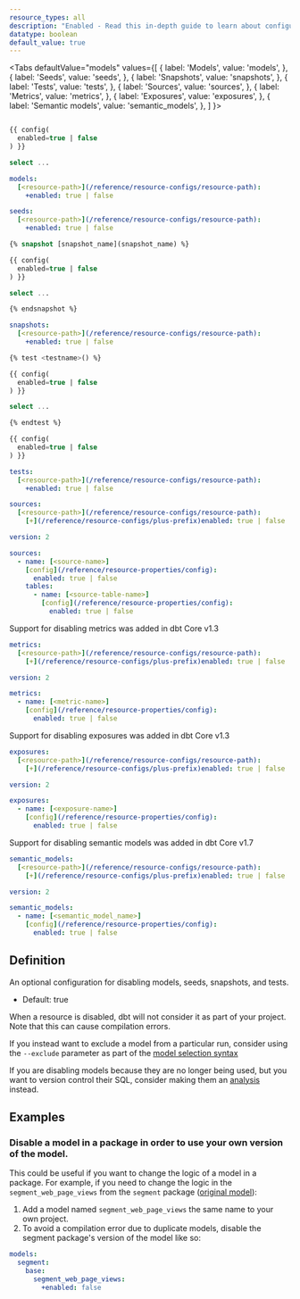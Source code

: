 ```yaml
---
resource_types: all
description: "Enabled - Read this in-depth guide to learn about configurations in dbt."
datatype: boolean
default_value: true
---
```


<Tabs
  defaultValue="models"
  values={[
    { label: 'Models', value: 'models', },
    { label: 'Seeds', value: 'seeds', },
    { label: 'Snapshots', value: 'snapshots', },
    { label: 'Tests', value: 'tests', },
    { label: 'Sources', value: 'sources', },
    { label: 'Metrics', value: 'metrics', },
    { label: 'Exposures', value: 'exposures', },
    { label: 'Semantic models', value: 'semantic_models', },
  ]
}>
<TabItem value="models">

<File name='models/<modelname>.sql'>

```sql

{{ config(
  enabled=true | false
) }}

select ...


```

</File>

<File name='dbt_project.yml'>

```yml
models:
  [<resource-path>](/reference/resource-configs/resource-path):
    +enabled: true | false

```

</File>

</TabItem>


<TabItem value="seeds">

<File name='dbt_project.yml'>

```yml
seeds:
  [<resource-path>](/reference/resource-configs/resource-path):
    +enabled: true | false

```

</File>

</TabItem>

<TabItem value="snapshots">

<File name='snapshots/<filename>.sql'>

```sql
{% snapshot [snapshot_name](snapshot_name) %}

{{ config(
  enabled=true | false
) }}

select ...

{% endsnapshot %}

```

</File>

<File name='dbt_project.yml'>

```yml
snapshots:
  [<resource-path>](/reference/resource-configs/resource-path):
    +enabled: true | false

```

</File>

</TabItem>

<TabItem value="tests">

<File name='tests/<filename>.sql'>

```sql
{% test <testname>() %}

{{ config(
  enabled=true | false
) }}

select ...

{% endtest %}

```

</File>

<File name='tests/<filename>.sql'>

```sql
{{ config(
  enabled=true | false
) }}
```

</File>

<File name='dbt_project.yml'>

```yml
tests:
  [<resource-path>](/reference/resource-configs/resource-path):
    +enabled: true | false

```

</File>

</TabItem>

<TabItem value="sources">

<File name='dbt_project.yml'>

```yaml
sources:
  [<resource-path>](/reference/resource-configs/resource-path):
    [+](/reference/resource-configs/plus-prefix)enabled: true | false

```

</File>


<File name='models/properties.yml'>

```yaml
version: 2

sources:
  - name: [<source-name>]
    [config](/reference/resource-properties/config):
      enabled: true | false
    tables:
      - name: [<source-table-name>]
        [config](/reference/resource-properties/config):
          enabled: true | false

```

</File>


</TabItem>

<TabItem value="metrics">

<VersionBlock lastVersion="1.2">

Support for disabling metrics was added in dbt Core v1.3

</VersionBlock>

<VersionBlock firstVersion="1.3">

<File name='dbt_project.yml'>

```yaml
metrics:
  [<resource-path>](/reference/resource-configs/resource-path):
    [+](/reference/resource-configs/plus-prefix)enabled: true | false

```

</File>

<File name='models/metrics.yml'>

```yaml
version: 2

metrics:
  - name: [<metric-name>]
    [config](/reference/resource-properties/config):
      enabled: true | false

```

</File>

</VersionBlock>

</TabItem>

<TabItem value="exposures">

<VersionBlock lastVersion="1.2">

Support for disabling exposures was added in dbt Core v1.3

</VersionBlock>

<VersionBlock firstVersion="1.3">

<File name='dbt_project.yml'>

```yaml
exposures:
  [<resource-path>](/reference/resource-configs/resource-path):
    [+](/reference/resource-configs/plus-prefix)enabled: true | false

```

</File>

<File name='models/exposures.yml'>

```yaml
version: 2

exposures:
  - name: [<exposure-name>]
    [config](/reference/resource-properties/config):
      enabled: true | false

```

</File>

</VersionBlock>

</TabItem>

<TabItem value="semantic_models">

<VersionBlock lastVersion="1.6">

Support for disabling semantic models was added in dbt Core v1.7

</VersionBlock>

<VersionBlock firstVersion="1.7">

<File name='dbt_project.yml'>

```yaml
semantic_models:
  [<resource-path>](/reference/resource-configs/resource-path):
    [+](/reference/resource-configs/plus-prefix)enabled: true | false

```

</File>

<File name='models/semantic_models.yml'>

```yaml
version: 2

semantic_models:
  - name: [<semantic_model_name>]
    [config](/reference/resource-properties/config):
      enabled: true | false

```

</File>

</VersionBlock>

</TabItem>

</Tabs>

## Definition
An optional configuration for disabling models, seeds, snapshots, and tests.

* Default: true

When a resource is disabled, dbt will not consider it as part of your project. Note that this can cause compilation errors.

If you instead want to exclude a model from a particular run, consider using the `--exclude` parameter as part of the [model selection syntax](/reference/node-selection/syntax)

If you are disabling models because they are no longer being used, but you want to version control their SQL, consider making them an [analysis](/docs/build/analyses) instead.

## Examples
### Disable a model in a package in order to use your own version of the model.
This could be useful if you want to change the logic of a model in a package. For example, if you need to change the logic in the `segment_web_page_views` from the `segment` package ([original model](https://github.com/dbt-labs/segment/blob/main/models/base/segment_web_page_views.sql)):
1. Add a model named `segment_web_page_views` the same name to your own project.
2. To avoid a compilation error due to duplicate models, disable the segment package's version of the model like so:

<File name='dbt_project.yml'>

```yml
models:
  segment:
    base:
      segment_web_page_views:
        +enabled: false
```

</File>
